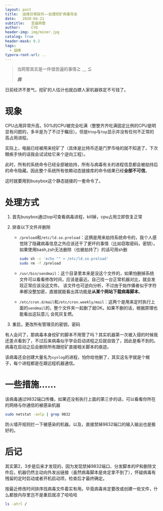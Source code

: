 ```yaml
---
layout: post
title:  运维日常踩坑——处理挖矿病毒攻击
date:   2020-04-21 
subtitle:   苦逼网管
author:     CYQ
header-img: img/miner.jpg
catalog: true
header-mask: 0.2
tags:
  - 运维
typora-root-url: ..
---
```


> 当网管其实是一件很苦逼的事情≧ ﹏ ≦
>
> <cite>**我**</cite>

日前经济不景气，挖矿的人估计也就白嫖人家机器铁定不亏钱了。

# 现象

CPU占用异常升高，50%的CPU被完全吃满（整整齐齐吃满固定比例的CPU是明显有问题的，多半是为了不过于瞩目）。但是`htop`与`top`显示并没有任何不正常的高占用进程。

实际上，电脑已经被用来挖矿了（具体是比特币还是门罗币啥的就不知道了，下次眼疾手快的话我会试试给它来个逆向工程）。

此时，所有的系统命令已经全部被劫持，所有与病毒有关的进程信息都会被劫持后的命令隐藏。因此整个系统所有依赖动态链接库的命令结果已经**全部不可信**。

这时就要用到busybox这个静态链接的一套命令了。

# 处理方式

1. 首先busybox通过top可查看病毒进程，kill掉，cpu占用立即恢复正常

2. 排查以下文件并删除

   - `/preload`和`/etc/ld.so.preload`：这俩是用来劫持系统命令的，我个人感觉除了隐藏病毒信息之外应该还干了更坏的事情（比如窃取密码，密钥）。如果使用bash,zsh无法删除（也被劫持了）的话可用sh删

     ```bash
     sudo sh -c 'echo "" > /etc/ld.so.preload'
     sudo rm -f /preload
     ```

   - `/usr/bin/sendmail`：这个目录里本来是没这个文件的，如果怕删掉系统文件可以看看修改时间，应该是最近。自己找一台正常机器对比，就会发现正常应该没这文件。
     该文件也可逆向分析，不过由于始作俑者似乎字符串都没整加密，直接就能看出其功能是**从某个网站下载病毒脚本**。

   - `/etc/cron.d/mail`和`/etc/cron.weekly/mail`：这两个是用来定时执行上面的`sendmail`的，整个文件夹一起删了就OK。如果不删的话，根据原理也能看出这玩意儿 会死灰复燃。

3. 重启，更改所有管理员的密钥，密码

有人会问了，那病毒本身挖矿的脚本不用管了吗？其实机器第一次被入侵的时候我还差点看到了，不过后来病毒似乎学会启动进程之后就自毁了，因此是看不到的。病毒在启动之后会删除所有跟挖矿直接相关脚本的痕迹。

该病毒还会创建大量名为`syslog`的进程，怕你给他删了，其实这名字就是个幌子，每个进程都是在跟远程机器通信。

# 一些措施……

该病毒通过9832端口传播，如果还没有执行上面的第三步的话，可以看看你所在的网络与你通信的被感染机器

```bash
sudo netstat -anlp | grep 9832
```

防火墙开规则拦一下被感染的机器。以及，直接禁掉9832端口的输入输出也是极好的。

# 后记

其实第2，3步是后来才发现的，因为发现禁掉9832端口、分发脚本的IP和删除文件后，机器仍然主动向外发出链接（虽然病毒脚本是肯定拿不到了），怀疑病毒有残留的定时启动或者开机启动项，检查后才最终确定。

按最近修改时间排序找病毒文件着实有用。毕竟病毒肯定要改或创建一些文件，什么都放内存里岂不是重启就凉了哈哈哈

```bash
ls -atrl /
```

